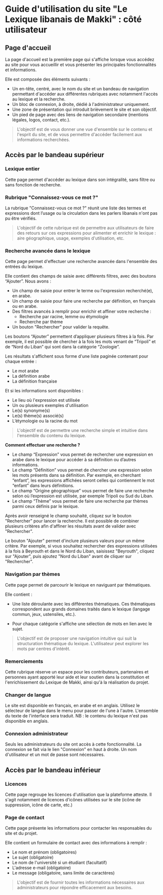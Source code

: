# Guide d'utilisation du site "Le Lexique libanais de Makki" : côté utilisateur

## Page d'accueil

La page d'accueil est la première page qui s'affiche lorsque vous accédez au site pour vous accueillir et vous présenter les principales fonctionnalités et informations.

Elle est composée des éléments suivants :

- Un en-tête, centré, avec le nom du site et un bandeau de navigation permettant d'accéder aux différentes rubriques avec notamment l'accès au lexique et la recherche.
- Un bloc de connexion, à droite, dédié à l'administrateur uniquement.
- Une zone de présentation qui introduit brièvement le site et son objectif.
- Un pied de page avec des liens de navigation secondaire (mentions légales, logos, contact, etc.).

> L'objectif est de vous donner une vue d'ensemble sur le contenu et l'esprit du site, et de vous permettre d'accéder facilement aux informations recherchées.


## Accès par le bandeau supérieur

### Lexique entier

Cette page permet d'accéder au lexique dans son intégralité, sans filtre ou sans fonction de recherche.



### Rubrique "Connaissez-vous ce mot ?"

La rubrique "Connaissez-vous ce mot ?" réunit une liste des termes et expressions dont l’usage ou la circulation dans les parlers libanais n'ont pas pu être vérifiés. 
> L'objectif de cette rubrique est de permettre aux utilisateurs de faire des retours sur ces expressions pour alimenter et enrichir le lexique : aire géographique, usage, exemples d'utilisation, etc.



### Recherche avancée dans le lexique

Cette page permet d'effectuer une recherche avancée dans l'ensemble des entrées du lexique.

Elle contient des champs de saisie avec différents filtres, avec des boutons “Ajouter”. Nous avons : 
- Un champ de saisie pour entrer le terme ou l'expression recherché(e), en arabe.
- Un champ de saisie pour faire une recherche par définition, en français ou en arabe.
- Des filtres avancés à remplir pour enrichir et affiner votre recherche :
    - Recherche par racine, lemme ou étymologie
    - Recherche par thème
- Un bouton "Rechercher" pour valider la requête.

Les boutons “Ajouter” permettent d’appliquer plusieurs filtres à la fois. Par exemple, il est possible de chercher à la fois les mots venant de “Tripoli” et de “Nord du Liban” qui sont dans la catégorie “Zoologie”. 


Les résultats s'affichent sous forme d'une liste paginée contenant pour chaque entrée :

- Le mot arabe
- La définition arabe
- La définition française

Et si les informations sont disponibles : 
- Le lieu où l'expression est utilisée
- Un ou plusieurs exemples d'utilisation
- Le(s) synonyme(s)
- Le(s) thème(s) associé(s)
- L’étymologie ou la racine du mot

> L'objectif est de permettre une recherche simple et intuitive dans l'ensemble du contenu du lexique.



**Comment effectuer une recherche ?**

- Le champ “Expression” vous permet de rechercher une expression en arabe dans le lexique pour accéder à sa définition ou d’autres informations.
- Le champ “Définition” vous permet de chercher une expression selon les mots présents dans sa définition. Par exemple, en cherchant “enfant”, les expressions affichées seront celles qui contiennent le mot “enfant” dans leurs définitions.
- Le champ “Origine géographique” vous permet de faire une recherche selon où l’expression est utilisée, par exemple Tripoli ou Sud du Liban.
- Le champ “Thème” vous permet de faire une recherche par thèmes parmi ceux définis par le lexique.

Après avoir renseigné le champ souhaité, cliquez sur le bouton "Rechercher" pour lancer la recherche. Il est possible de combiner plusieurs critères afin d'affiner les résultats avant de valider avec "Rechercher".

Le bouton "Ajouter" permet d'inclure plusieurs valeurs pour un même critère. Par exemple, si vous souhaitez rechercher des expressions utilisées à la fois à Beyrouth et dans le Nord du Liban, saisissez "Beyrouth", cliquez sur "Ajouter", puis ajoutez "Nord du Liban" avant de cliquer sur "Rechercher".




### Navigation par thèmes

Cette page permet de parcourir le lexique en naviguant par thématiques.

Elle contient :

- Une liste déroulante avec les différentes thématiques. Ces thématiques correspondent aux grands domaines traités dans le lexique (langage commun, jeux, ustensiles, etc.).

- Pour chaque catégorie s'affiche une sélection de mots en lien avec le sujet. 

> L'objectif est de proposer une navigation intuitive qui suit la structuration thématique du lexique. L'utilisateur peut explorer les mots par centres d'intérêt.


### Remerciements

Cette rubrique réserve un espace pour les contributeurs, partenaires et personnes ayant apporté leur aide et leur soutien dans la constitution et l'enrichissement du Lexique de Makki, ainsi qu'à la réalisation du projet. 




### Changer de langue

Le site est disponible en français, en arabe et en anglais.
Utilisez le sélecteur de langue dans le menu pour passer de l'une à l'autre. L'ensemble du texte de l'interface sera traduit. 
NB : le contenu du lexique n'est pas disponible en anglais.


### Connexion administrateur

Seuls les administrateurs du site ont accès à cette fonctionnalité.
La connexion se fait via le lien "Connexion" en haut à droite. Un nom d'utilisateur et un mot de passe sont nécessaires.


## Accès par le bandeau inférieur

### Licences

Cette page regroupe les licences d'utilisation que la plateforme atteste. Il s'agit notamment de licences d'icônes utilisées sur le site (icône de suppression, icône de carte, etc.)


### Page de contact

Cette page présente les informations pour contacter les responsables du site et du projet.

Elle contient un formulaire de contact avec des informations à remplir :
- Le nom et prénom (obligatoires)
- Le sujet (obligatoire)
- Le nom de l'université si un étudiant (facultatif)
- L'adresse e-mail (obligatoire)
- Le message (obligatoire, sans limite de caractères)

> L'objectif est de fournir toutes les informations nécessaires aux administrateurs pour répondre efficacement aux besoins.

